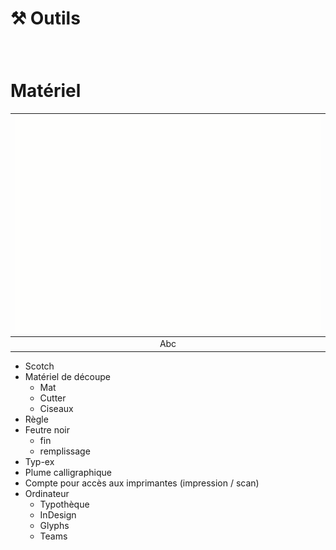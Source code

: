 # ⚒️ Outils


### &nbsp;

# Matériel

|![](links/Tech2.gif) |
|:---:|
| Abc |

- Scotch
- Matériel de découpe
	- Mat
	- Cutter
	- Ciseaux
- Règle
- Feutre noir
	- fin
	- remplissage
- Typ-ex
- Plume calligraphique
- Compte pour accès aux imprimantes (impression / scan)
- Ordinateur
	- Typothèque
	- InDesign
	- Glyphs
	- Teams